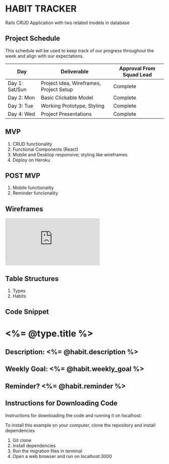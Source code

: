 # HABIT TRACKER
Rails CRUD Application with two related models in database

## Project Schedule

This schedule will be used to keep track of our progress throughout the week and align with our expectations.  

|  Day | Deliverable | Approval From Squad Lead |
|---|---| ---|
|Day 1: Sat/Sun| Project Idea, Wireframes, Project Setup| Complete |
|Day 2: Mon| Basic Clickable Model | Complete |
|Day 3: Tue| Working Prototype, Styling| Complete |
|Day 4: Wed| Project Presentations | Complete |

## MVP

1. CRUD functionality  
2. Functional Components (React)
3. Mobile and Desktop responsive; styling like wireframes
4. Deploy on Heroku

## POST MVP

1. Mobile functionality
2. Reminder funcionality

## Wireframes

![Wireframes](https://git.generalassemb.ly/ashleyamin/HABITTRACKER/blob/master/wireframes.pdf)

## Table Structures

1. Types
2. Habits

## Code Snippet

  <h1><%= @type.title %></h1>

  <h2>Description: <%= @habit.description %></h2>
  <h2>Weekly Goal: <%= @habit.weekly_goal %></h2>
  <h2>Reminder? <%= @habit.reminder %></h2>

## Instructions for Downloading Code
Instructions for downloading the code and running it on localhost:

To install this example on your computer, clone the repository and install dependencies
1. Git clone
2. Install dependencies
3. Run the migration files in terminal
4. Open a web browser and run on localhost:3000
